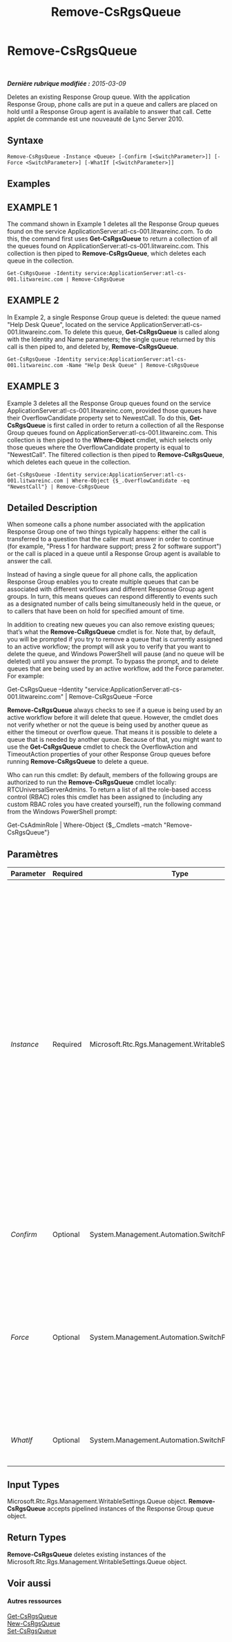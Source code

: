 ﻿---
title: Remove-CsRgsQueue
TOCTitle: Remove-CsRgsQueue
ms:assetid: 7613e72c-f330-4560-88d4-a7386cd18975
ms:mtpsurl: https://technet.microsoft.com/fr-fr/library/Gg398576(v=OCS.15)
ms:contentKeyID: 49297749
ms.date: 05/20/2016
mtps_version: v=OCS.15
ms.translationtype: HT
---

# Remove-CsRgsQueue

 

_**Dernière rubrique modifiée :** 2015-03-09_

Deletes an existing Response Group queue. With the application Response Group, phone calls are put in a queue and callers are placed on hold until a Response Group agent is available to answer that call. Cette applet de commande est une nouveauté de Lync Server 2010.

## Syntaxe

    Remove-CsRgsQueue -Instance <Queue> [-Confirm [<SwitchParameter>]] [-Force <SwitchParameter>] [-WhatIf [<SwitchParameter>]]

## Examples

## EXAMPLE 1

The command shown in Example 1 deletes all the Response Group queues found on the service ApplicationServer:atl-cs-001.litwareinc.com. To do this, the command first uses **Get-CsRgsQueue** to return a collection of all the queues found on ApplicationServer:atl-cs-001.litwareinc.com. This collection is then piped to **Remove-CsRgsQueue**, which deletes each queue in the collection.

    Get-CsRgsQueue -Identity service:ApplicationServer:atl-cs-001.litwareinc.com | Remove-CsRgsQueue

## EXAMPLE 2

In Example 2, a single Response Group queue is deleted: the queue named "Help Desk Queue", located on the service ApplicationServer:atl-cs-001.litwareinc.com. To delete this queue, **Get-CsRgsQueue** is called along with the Identity and Name parameters; the single queue returned by this call is then piped to, and deleted by, **Remove-CsRgsQueue**.

    Get-CsRgsQueue -Identity service:ApplicationServer:atl-cs-001.litwareinc.com -Name "Help Desk Queue" | Remove-CsRgsQueue

## EXAMPLE 3

Example 3 deletes all the Response Group queues found on the service ApplicationServer:atl-cs-001.litwareinc.com, provided those queues have their OverflowCandidate property set to NewestCall. To do this, **Get-CsRgsQueue** is first called in order to return a collection of all the Response Group queues found on ApplicationServer:atl-cs-001.litwareinc.com. This collection is then piped to the **Where-Object** cmdlet, which selects only those queues where the OverflowCandidate property is equal to "NewestCall". The filtered collection is then piped to **Remove-CsRgsQueue**, which deletes each queue in the collection.

    Get-CsRgsQueue -Identity service:ApplicationServer:atl-cs-001.litwareinc.com | Where-Object {$_.OverflowCandidate -eq "NewestCall"} | Remove-CsRgsQueue

## Detailed Description

When someone calls a phone number associated with the application Response Group one of two things typically happens: either the call is transferred to a question that the caller must answer in order to continue (for example, "Press 1 for hardware support; press 2 for software support") or the call is placed in a queue until a Response Group agent is available to answer the call.

Instead of having a single queue for all phone calls, the application Response Group enables you to create multiple queues that can be associated with different workflows and different Response Group agent groups. In turn, this means queues can respond differently to events such as a designated number of calls being simultaneously held in the queue, or to callers that have been on hold for specified amount of time.

In addition to creating new queues you can also remove existing queues; that’s what the **Remove-CsRgsQueue** cmdlet is for. Note that, by default, you will be prompted if you try to remove a queue that is currently assigned to an active workflow; the prompt will ask you to verify that you want to delete the queue, and Windows PowerShell will pause (and no queue will be deleted) until you answer the prompt. To bypass the prompt, and to delete queues that are being used by an active workflow, add the Force parameter. For example:

Get-CsRgsQueue –Identity "service:ApplicationServer:atl-cs-001.litwareinc.com" | Remove-CsRgsQueue –Force

**Remove-CsRgsQueue** always checks to see if a queue is being used by an active workflow before it will delete that queue. However, the cmdlet does not verify whether or not the queue is being used by another queue as either the timeout or overflow queue. That means it is possible to delete a queue that is needed by another queue. Because of that, you might want to use the **Get-CsRgsQueue** cmdlet to check the OverflowAction and TimeoutAction properties of your other Response Group queues before running **Remove-CsRgsQueue** to delete a queue.

Who can run this cmdlet: By default, members of the following groups are authorized to run the **Remove-CsRgsQueue** cmdlet locally: RTCUniversalServerAdmins. To return a list of all the role-based access control (RBAC) roles this cmdlet has been assigned to (including any custom RBAC roles you have created yourself), run the following command from the Windows PowerShell prompt:

Get-CsAdminRole | Where-Object {$\_.Cmdlets –match "Remove-CsRgsQueue"}

## Paramètres


<table>
<colgroup>
<col style="width: 25%" />
<col style="width: 25%" />
<col style="width: 25%" />
<col style="width: 25%" />
</colgroup>
<thead>
<tr class="header">
<th>Parameter</th>
<th>Required</th>
<th>Type</th>
<th>Description</th>
</tr>
</thead>
<tbody>
<tr class="odd">
<td><p><em>Instance</em></p></td>
<td><p>Required</p></td>
<td><p>Microsoft.Rtc.Rgs.Management.WritableSettings.Queue</p></td>
<td><p>Object reference pointing to the queue to be removed. When piping workflow objects to <strong>Remove-CsRgsQueue</strong> you can leave off the Instance parameter.</p>
<p>To use the Instance parameter use commands similar to this:</p>
<p>$x = Get-CsRgsQueue –Identity ApplicationServer:atl-cs-001.litwareinc.com /1987d3c2-4544-489d-bbe3-59f79f530a83</p>
<p>Remove-CsRgsQueue –Instance $x</p>
<p>Note that you can only remove a single queue at a time when using the Instance parameter. That means that your object reference ($x) cannot contain multiple queue objects.</p></td>
</tr>
<tr class="even">
<td><p><em>Confirm</em></p></td>
<td><p>Optional</p></td>
<td><p>System.Management.Automation.SwitchParameter</p></td>
<td><p>Vous demande confirmation avant d’exécuter la commande.</p></td>
</tr>
<tr class="odd">
<td><p><em>Force</em></p></td>
<td><p>Optional</p></td>
<td><p>System.Management.Automation.SwitchParameter</p></td>
<td><p>Forces the deletion of a Response Group queue. If this parameter is present, the queue will be deleted without warning, even if the queue is assigned to an active workflow. If this parameter is not present then you will be asked to confirm the deletion of any queue currently in use by an active workflow.</p></td>
</tr>
<tr class="even">
<td><p><em>WhatIf</em></p></td>
<td><p>Optional</p></td>
<td><p>System.Management.Automation.SwitchParameter</p></td>
<td><p>Décrit ce qui se passe si vous exécutez la commande sans l’exécuter réellement.</p></td>
</tr>
</tbody>
</table>


## Input Types

Microsoft.Rtc.Rgs.Management.WritableSettings.Queue object. **Remove-CsRgsQueue** accepts pipelined instances of the Response Group queue object.

## Return Types

**Remove-CsRgsQueue** deletes existing instances of the Microsoft.Rtc.Rgs.Management.WritableSettings.Queue object.

## Voir aussi

#### Autres ressources

[Get-CsRgsQueue](get-csrgsqueue.md)  
[New-CsRgsQueue](new-csrgsqueue.md)  
[Set-CsRgsQueue](set-csrgsqueue.md)

